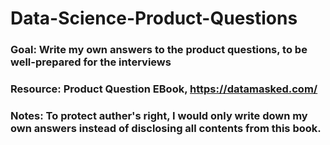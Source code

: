 # Data-Science-Product-Questions
### Goal: Write my own answers to the product questions, to be well-prepared for the interviews
### Resource: Product Question EBook, https://datamasked.com/
### Notes: To protect auther's right, I would only write down my own answers instead of disclosing all contents from this book. 
